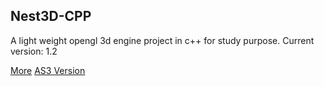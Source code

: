 Nest3D-CPP
-------------------------

A light weight opengl 3d engine project in c++ for study purpose.
Current version: 1.2

[More](http://sindney.com/project/nest3d-cpp)
[AS3 Version](http://sindney.com/project/nest3d)